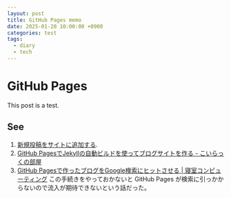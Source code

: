 ```yaml
---
layout: post
title: GitHub Pages memo
date: 2025-01-20 10:00:00 +0900
categories: test
tags:
  - diary
  - tech
---
```


# GitHub Pages
This post is a test.

## See
1. [新規投稿をサイトに追加する](https://docs.github.com/ja/pages/setting-up-a-github-pages-site-with-jekyll/adding-content-to-your-github-pages-site-using-jekyll#adding-a-new-post-to-your-site).
2. [GitHub PagesでJekyllの自動ビルドを使ってブログサイトを作る - こいらっくの部屋](https://coiluck.hatenablog.com/entry/2024/09/12/181004)
3. [GitHub Pagesで作ったブログをGoogle検索にヒットさせる | 寝室コンピューティング](https://www.bedroomcomputing.com/2020/04/2020-0408-googleconsole/) この手続きをやっておかないと GitHub Pages が検索に引っかからないので流入が期待できないという話だった。


